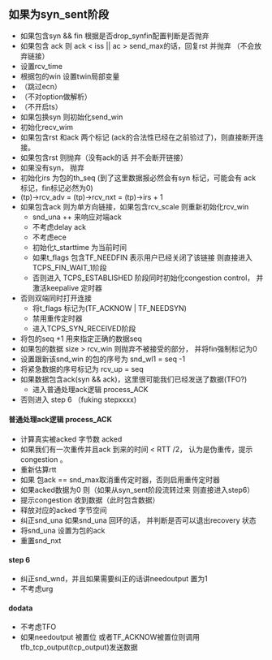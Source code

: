 ## 如果为syn_sent阶段
 - 如果包含syn && fin 根据是否drop_synfin配置判断是否抛弃
 - 如果包含 ack 则 ack < iss || ac > send_max的话，回复rst 并抛弃 （不会放弃链接）
 - 设置rcv_time 
 - 根据包的win 设置twin局部变量
 - （跳过ecn）
 - （不对option做解析）
 - （不开启ts）
 - 如果包换syn 则初始化send_win
 - 初始化recv_wim
 - 如果包含rst 和ack 两个标记 (ack的合法性已经在之前验过了)，则直接断开连接。
 - 如果包含rst 则抛弃（没有ack的话 并不会断开链接）
 - 如果没有syn， 抛弃
 - 初始化irs 为包的th_seq (到了这里数据报必然会有syn 标记，可能会有 ack 标记，fin标记必然为0)
 - (tp)->rcv_adv = (tp)->rcv_nxt = (tp)->irs + 1
 - 如果包含ack 则为单方向链接，如果包含rcv_scale 则重新初始化rcv_win
   - snd_una ++ 来响应对端ack
   - 不考虑delay ack
   - 不考虑ece
   - 初始化t_starttime 为当前时间
   - 如果t_flags 包含TF_NEEDFIN 表示用户已经关闭了该链接 则直接进入TCPS_FIN_WAIT_1阶段
   - 否则进入 TCPS_ESTABLISHED 阶段同时初始化congestion control， 并激活keepalive 定时器
 - 否则双端同时打开连接
   - 将t_flags 标记为(TF_ACKNOW | TF_NEEDSYN)
   - 禁用重传定时器
   - 进入TCPS_SYN_RECEIVED阶段
 - 将包的seq +1 用来指定正确的数据seq
 - 如果包的数据 size > rcv_win 则抛弃不被接受的部分， 并将fin强制标记为0
 - 设置跟新该snd_win 的包的序号为 snd_wl1 = seq -1
 - 将紧急数据的序号标记为 rcv_up = seq
 - 如果数据包含ack(syn && ack)，这里很可能我们已经发送了数据(TFO?)
   - 进入普通处理ack逻辑 process_ACK
 - 否则进入 step 6 （fuking stepxxxx)

#### 普通处理ack逻辑 process_ACK
 - 计算真实被acked 字节数 acked
 - 如果我们有一次重传并且ack 到来的时间 < RTT /2， 认为是伪重传，提示congestion 。
 - 重新估算rtt
 - 如果 包ack == snd_max取消重传定时器，否则启用重传定时器
 - 如果acked数据为0 则（如果从syn_sent阶段流转过来 则直接进入step6）
 - 提示congestion 收到数据（此时包含数据）
 - 释放对应的acked 字节空间
 - 纠正snd_una 如果snd_una 回环的话， 并判断是否可以退出recovery 状态
 - 将snd_una 设置为包的ack
 - 重置snd_nxt 

#### step 6
 - 纠正snd_wnd，并且如果需要纠正的话讲needoutput 置为1
 - 不考虑urg
 
#### dodata
 - 不考虑TFO
 - 如果needoutput 被置位 或者TF_ACKNOW被置位则调用tfb_tcp_output(tcp_output)发送数据
 

